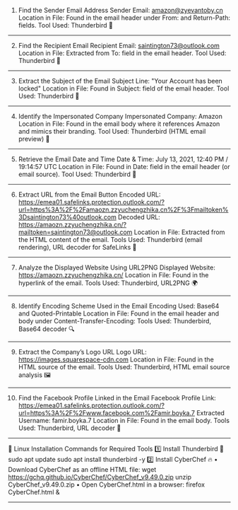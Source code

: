 1. Find the Sender Email Address
Sender Email: amazon@zyevantoby.cn
Location in File: Found in the email header under From: and Return-Path: fields.
Tool Used: Thunderbird 🦅
________________________________________
2. Find the Recipient Email
Recipient Email: saintington73@outlook.com
Location in File: Extracted from To: field in the email header.
Tool Used: Thunderbird 🦅
________________________________________
3. Extract the Subject of the Email
Subject Line: "Your Account has been locked"
Location in File: Found in Subject: field of the email header.
Tool Used: Thunderbird 🦅
________________________________________
4. Identify the Impersonated Company
Impersonated Company: Amazon
Location in File: Found in the email body where it references Amazon and mimics their branding.
Tool Used: Thunderbird (HTML email preview) 🦅
________________________________________
5. Retrieve the Email Date and Time
Date & Time: July 13, 2021, 12:40 PM / 19:14:57 UTC
Location in File: Found in Date: field in the email header (or email source).
Tool Used: Thunderbird 🦅
________________________________________
6. Extract URL from the Email Button
Encoded URL:	
https://emea01.safelinks.protection.outlook.com/?url=https%3A%2F%2Famaozn.zzyuchengzhika.cn%2F%3Fmailtoken%3Dsaintington73%40outlook.com
Decoded URL:
https://amaozn.zzyuchengzhika.cn/?mailtoken=saintington73@outlook.com
Location in File: Extracted from the HTML content of the email.
Tools Used: Thunderbird (email rendering), URL decoder for SafeLinks 🔗
________________________________________
7. Analyze the Displayed Website Using URL2PNG
Displayed Website: https://amaozn.zzyuchengzhika.cn/
Location in File: Found in the hyperlink of the email.
Tools Used: Thunderbird, URL2PNG 🌍
________________________________________
8. Identify Encoding Scheme Used in the Email
Encoding Used: Base64 and Quoted-Printable
Location in File: Found in the email header and body under Content-Transfer-Encoding:
Tools Used: Thunderbird, Base64 decoder 🔍
________________________________________
9. Extract the Company’s Logo URL
Logo URL: https://images.squarespace-cdn.com
Location in File: Found in the HTML source of the email.
Tools Used: Thunderbird, HTML email source analysis 🖼
________________________________________
10. Find the Facebook Profile Linked in the Email
Facebook Profile Link:
https://emea01.safelinks.protection.outlook.com/?url=https%3A%2F%2Fwww.facebook.com%2Famir.boyka.7
Extracted Username: famir.boyka.7
Location in File: Found in the email body.
Tools Used: Thunderbird, URL decoder 🔗
________________________________________
📌 Linux Installation Commands for Required Tools
1️⃣ Install Thunderbird 🦅
sudo apt update
sudo apt install thunderbird -y
2️⃣ Install CyberChef 🔥
•	Download CyberChef as an offline HTML file:
wget https://gchq.github.io/CyberChef/CyberChef_v9.49.0.zip
unzip CyberChef_v9.49.0.zip
•	Open CyberChef.html in a browser:
firefox CyberChef.html &
________________________________________

